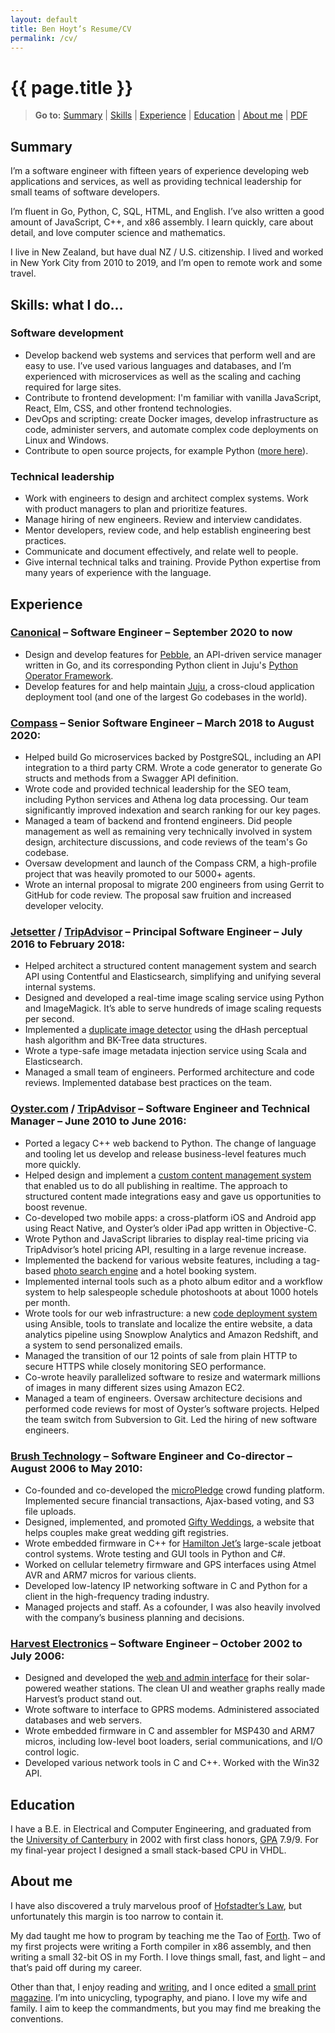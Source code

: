 ```yaml
---
layout: default
title: Ben Hoyt’s Resume/CV
permalink: /cv/
---
```

<h1 id="ben-hoyts-resumecv" class="no-print">{{ page.title }}</h1>

<blockquote>
 <p class="no-print"><b>Go to:</b>
  <a href="#summary">Summary</a> |
  <a href="#skills-what-i-do">Skills</a> |
  <a href="#experience">Experience</a> |
  <a href="#education">Education</a> |
  <a href="#about-me">About me</a> |
  <a href="/cv/ben-hoyt-cv-resume.pdf" title="PDF version of my resume / CV">PDF</a>
 </p>
</blockquote>


## Summary

I’m a software engineer with fifteen years of experience developing web applications and services, as well as providing technical leadership for small teams of software developers.

I’m fluent in Go, Python, C, SQL, HTML, and English. I’ve also written a good amount of JavaScript, C++, and x86 assembly. I learn quickly, care about detail, and love computer science and mathematics.

I live in New Zealand, but have dual NZ / U.S. citizenship. I lived and worked in New York City from 2010 to 2019, and I’m open to remote work and some travel.


## Skills: what I do...

### Software development

* Develop backend web systems and services that perform well and are easy to use. I’ve used various languages and databases, and I’m experienced with microservices as well as the scaling and caching required for large sites.
* Contribute to frontend development: I'm familiar with vanilla JavaScript, React, Elm, CSS, and other frontend technologies.
* DevOps and scripting: create Docker images, develop infrastructure as code, administer servers, and automate complex code deployments on Linux and Windows.
* Contribute to open source projects, for example Python ([more here](/projects/)).

<!--
* Create native apps for iOS and Android devices. I’m familiar with all aspects of app development from design to code to app store submission.
* Develop embedded firmware for data loggers, control systems, and other electronic devices. Write code for 16-bit and 32-bit microcontrollers.
-->

### Technical leadership

* Work with engineers to design and architect complex systems. Work with product managers to plan and prioritize features.
* Manage hiring of new engineers. Review and interview candidates.
* Mentor developers, review code, and help establish engineering best practices.
* Communicate and document effectively, and relate well to people.
* Give internal technical talks and training. Provide Python expertise from many years of experience with the language.


## Experience

### [Canonical](https://canonical.com/) &ndash; Software Engineer &ndash; September 2020 to now

* Design and develop features for [Pebble](https://github.com/canonical/pebble), an API-driven service manager written in Go, and its corresponding Python client in Juju's [Python Operator Framework](https://github.com/canonical/operator).
* Develop features for and help maintain [Juju](https://github.com/juju/juju), a cross-cloud application deployment tool (and one of the largest Go codebases in the world).

### [Compass](https://www.compass.com/) &ndash; Senior Software Engineer &ndash; March 2018 to August 2020:

* Helped build Go microservices backed by PostgreSQL, including an API integration to a third party CRM. Wrote a code generator to generate Go structs and methods from a Swagger API definition.
* Wrote code and provided technical leadership for the SEO team, including Python services and Athena log data processing. Our team significantly improved indexation and search ranking for our key pages.
* Managed a team of backend and frontend engineers. Did people management as well as remaining very technically involved in system design, architecture discussions, and code reviews of the team's Go codebase.
* Oversaw development and launch of the Compass CRM, a high-profile project that was heavily promoted to our 5000+ agents.
* Wrote an internal proposal to migrate 200 engineers from using Gerrit to GitHub for code review. The proposal saw fruition and increased developer velocity.

### [Jetsetter](https://www.jetsetter.com/) / [**TripAdvisor**](https://www.tripadvisor.com/) &ndash; Principal Software Engineer &ndash; July 2016 to February 2018:

* Helped architect a structured content management system and search API using Contentful and Elasticsearch, simplifying and unifying several internal systems.
* Designed and developed a real-time image scaling service using Python and ImageMagick. It’s able to serve hundreds of image scaling requests per second.
* Implemented a [duplicate image detector](/writings/duplicate-image-detection/) using the dHash perceptual hash algorithm and BK-Tree data structures.
* Wrote a type-safe image metadata injection service using Scala and Elasticsearch.
* Managed a small team of engineers. Performed architecture and code reviews. Implemented database best practices on the team.


### [Oyster.com](https://www.oyster.com/) / [**TripAdvisor**](https://www.tripadvisor.com/) &ndash; Software Engineer and Technical Manager &ndash; June 2010 to June 2016:

* Ported a legacy C++ web backend to Python. The change of language and tooling let us develop and release business-level features much more quickly.
* Helped design and implement a [custom content management system](http://tech.oyster.com/when-building-your-own-cms-is-the-right-choice/) that enabled us to do all publishing in realtime. The approach to structured content made integrations easy and gave us opportunities to boost revenue.
* Co-developed two mobile apps: a cross-platform iOS and Android app using React Native, and Oyster’s older iPad app written in Objective-C.
* Wrote Python and JavaScript libraries to display real-time pricing via TripAdvisor’s hotel pricing API, resulting in a large revenue increase.
* Implemented the backend for various website features, including a tag-based [photo search engine](/writings/how-our-photo-search-engine-really-works/) and a hotel booking system.
* Implemented internal tools such as a photo album editor and a workflow system to help salespeople schedule photoshoots at about 1000 hotels per month.
* Wrote tools for our web infrastructure: a new [code deployment system](/writings/using-ansible-to-restore-developer-sanity/) using Ansible, tools to translate and localize the entire website, a data analytics pipeline using Snowplow Analytics and Amazon Redshift, and a system to send personalized emails.
* Managed the transition of our 12 points of sale from plain HTTP to secure HTTPS while closely monitoring SEO performance.
* Co-wrote heavily parallelized software to resize and watermark millions of images in many different sizes using Amazon EC2.
* Managed a team of engineers. Oversaw architecture decisions and performed code reviews for most of Oyster’s software projects. Helped the team switch from Subversion to Git. Led the hiring of new software engineers.


### [Brush Technology](https://brush.co.nz/) &ndash; Software Engineer and Co-director &ndash; August 2006 to May 2010:

* Co-founded and co-developed the [microPledge](http://micropledge.brush.co.nz/) crowd funding platform. Implemented secure financial transactions, Ajax-based voting, and S3 file uploads.
* Designed, implemented, and promoted [Gifty Weddings](https://giftyweddings.com/), a website that helps couples make great wedding gift registries.
* Wrote embedded firmware in C++ for [Hamilton Jet’s](https://www.hamiltonjet.com/) large-scale jetboat control systems. Wrote testing and GUI tools in Python and C#.
* Worked on cellular telemetry firmware and GPS interfaces using Atmel AVR and ARM7 micros for various clients.
* Developed low-latency IP networking software in C and Python for a client in the high-frequency trading industry.
* Managed projects and staff. As a cofounder, I was also heavily involved with the company’s business planning and decisions.


### [Harvest Electronics](http://www.harvest.com/) &ndash; Software Engineer &ndash; October 2002 to July 2006:

* Designed and developed the [web and admin interface](https://live.harvest.com/) for their solar-powered weather stations. The clean UI and weather graphs really made Harvest’s product stand out.
* Wrote software to interface to GPRS modems. Administered associated databases and web servers.
* Wrote embedded firmware in C and assembler for MSP430 and ARM7 micros, including low-level boot loaders, serial communications, and I/O control logic.
* Developed various network tools in C and C++. Worked with the Win32 API.


## Education

I have a B.E. in Electrical and Computer Engineering, and graduated from the [University of Canterbury](http://www.canterbury.ac.nz/) in 2002 with first class honors, [GPA](https://www.canterbury.ac.nz/study/qualifications-and-courses/glossary-of-terms/#g "Scale: A+ is 9, D is 0")&nbsp;7.9/9. For my final-year project I designed a small stack-based CPU in VHDL.


## About me

<p class="right-callout">I have also discovered a truly marvelous proof of <a href="https://en.wikipedia.org/wiki/Hofstadter's_law">Hofstadter’s Law</a>, but unfortunately this margin is too narrow to contain it.</p>

My dad taught me how to program by teaching me the Tao of [Forth](https://en.wikipedia.org/wiki/Forth_(programming_language)). Two of my first projects were writing a Forth compiler in x86 assembly, and then writing a small 32-bit OS in my Forth. I love things small, fast, and light&nbsp;&ndash; and that’s paid off during my career.

Other than that, I enjoy reading and [writing](/writings/), and I once edited a [small print magazine](/prism-magazine/). I’m into unicycling, typography, and piano. I love my wife and family. I aim to keep the commandments, but you may find me breaking the conventions.
